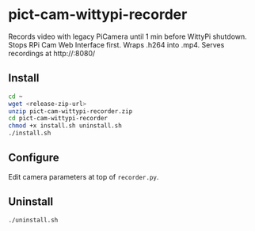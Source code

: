 # pict-cam-wittypi-recorder

Records video with legacy PiCamera until 1 min before WittyPi shutdown. Stops RPi Cam Web Interface first. Wraps .h264 into .mp4. Serves recordings at http://<pi>:8080/

## Install

```bash
cd ~
wget <release-zip-url>
unzip pict-cam-wittypi-recorder.zip
cd pict-cam-wittypi-recorder
chmod +x install.sh uninstall.sh
./install.sh
```

## Configure

Edit camera parameters at top of `recorder.py`.

## Uninstall

```bash
./uninstall.sh
```
